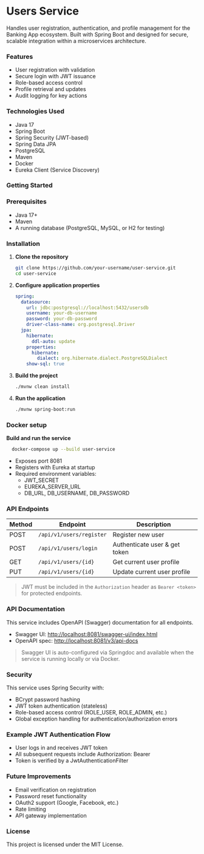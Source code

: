 # Users Service
Handles user registration, authentication, and profile management for the Banking App ecosystem. Built with Spring Boot and designed for secure, scalable integration within a microservices architecture.


### Features
- User registration with validation
- Secure login with JWT issuance
- Role-based access control
- Profile retrieval and updates
- Audit logging for key actions

### Technologies Used

- Java 17
- Spring Boot
- Spring Security (JWT-based)
- Spring Data JPA
- PostgreSQL
- Maven
- Docker
- Eureka Client (Service Discovery)

### Getting Started

### Prerequisites

- Java 17+
- Maven 
- A running database (PostgreSQL, MySQL, or H2 for testing)

### Installation

1. **Clone the repository**

   ```bash
   git clone https://github.com/your-username/user-service.git
   cd user-service

2. **Configure application properties**

    ```yaml
    spring:
      datasource:
        url: jdbc:postgresql://localhost:5432/usersdb
        username: your-db-username
        password: your-db-password
        driver-class-name: org.postgresql.Driver
      jpa:
        hibernate:
          ddl-auto: update
        properties:
          hibernate:
            dialect: org.hibernate.dialect.PostgreSQLDialect
        show-sql: true
    ```

3. **Build the project**
    ```bash
    ./mvnw clean install
    ```

4. **Run the application**
    ```bash 
    ./mvnw spring-boot:run
    ```

### Docker setup
**Build and run the service**
```bash 
  docker-compose up --build user-service
```
- Exposes port 8081
- Registers with Eureka at startup
- Required environment variables:
    - JWT_SECRET
    - EUREKA_SERVER_URL
    - DB_URL, DB_USERNAME, DB_PASSWORD

### API Endpoints

| Method | Endpoint                 | Description                   |
|--------|--------------------------|-------------------------------|
| POST   | `/api/v1/users/register` | Register new user             |
| POST   | `/api/v1/users/login`    | Authenticate user & get token |
| GET    | `/api/v1/users/{id}`     | Get current user profile      |
| PUT    | `/api/v1/users/{id}`     | Update current user profile   |

> JWT must be included in the `Authorization` header as `Bearer <token>` for protected endpoints.

### API Documentation

This service includes OpenAPI (Swagger) documentation for all endpoints.

- Swagger UI: [http://localhost:8081/swagger-ui/index.html](http://localhost:8081/swagger-ui/index.html)
- OpenAPI spec: [http://localhost:8081/v3/api-docs](http://localhost:8081/v3/api-docs)

> Swagger UI is auto-configured via Springdoc and available when the service is running locally or via Docker.


### Security
This service uses Spring Security with:
- BCrypt password hashing
- JWT token authentication (stateless)
- Role-based access control (ROLE_USER, ROLE_ADMIN, etc.)
- Global exception handling for authentication/authorization errors

### Example JWT Authentication Flow
- User logs in and receives JWT token
- All subsequent requests include Authorization: Bearer <token>
- Token is verified by a JwtAuthenticationFilter

### Future Improvements
- Email verification on registration
- Password reset functionality
- OAuth2 support (Google, Facebook, etc.)
- Rate limiting
- API gateway implementation

### License

This project is licensed under the MIT License.